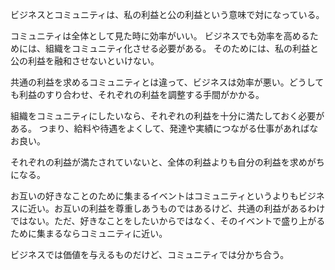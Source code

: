 ビジネスとコミュニティは、私の利益と公の利益という意味で対になっている。

コミュニティは全体として見た時に効率がいい。
ビジネスでも効率を高めるためには、組織をコミュニティ化させる必要がある。
そのためには、私の利益と公の利益を融和させないといけない。

共通の利益を求めるコミュニティとは違って、ビジネスは効率が悪い。どうしても利益のすり合わせ、それぞれの利益を調整する手間がかかる。

組織をコミュニティにしたいなら、それぞれの利益を十分に満たしておく必要がある。
つまり、給料や待遇をよくして、発達や実績につながる仕事があればなお良い。

それぞれの利益が満たされていないと、全体の利益よりも自分の利益を求めがちになる。

お互いの好きなことのために集まるイベントはコミュニティというよりもビジネスに近い。お互いの利益を尊重しあうものではあるけど、共通の利益があるわけではない。ただ、好きなことをしたいからではなく、そのイベントで盛り上がるために集まるならコミュニティに近い。

ビジネスでは価値を与えるものだけど、コミュニティでは分かち合う。
